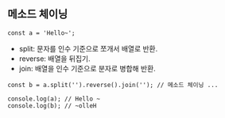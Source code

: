 ## 메소드 체이닝
```.env
const a = 'Hello~';
```
-  split: 문자를 인수 기준으로 쪼개서 배열로 반환.
-  reverse: 배열을 뒤집기.
-  join: 배열을 인수 기준으로 분자로 병합해 반환.
```
const b = a.split('').reverse().join(''); // 메소드 체이닝 ...
```
```
console.log(a); // Hello ~
console.log(b); // ~olleH
```

